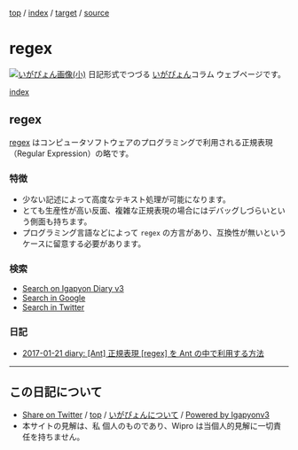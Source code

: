 [top](../index.html) / [index](index.html) / [target](http://www.igapyon.jp/igapyon/diary/keyword/regex.html) / [source](https://github.com/igapyon/diary/blob/master/keyword/regex.src.md) 

regex
=====================================================================================================
[![いがぴょん画像(小)](http://www.igapyon.jp/igapyon/diary/images/iga200306s.jpg "いがぴょん")](http://www.igapyon.jp/igapyon/diary/memo/memoigapyon.html) 日記形式でつづる [いがぴょん](http://www.igapyon.jp/igapyon/diary/memo/memoigapyon.html)コラム ウェブページです。

[index](http://www.igapyon.jp/igapyon/diary/keyword/index.html)

## regex

[regex](regex.html) はコンピュータソフトウェアのプログラミングで利用される正規表現（Regular Expression）の略です。

### 特徴

* 少ない記述によって高度なテキスト処理が可能になります。
* とても生産性が高い反面、複雑な正規表現の場合にはデバッグしづらいという側面も持ちます。
* プログラミング言語などによって `regex` の方言があり、互換性が無いというケースに留意する必要があります。

### 検索

* [Search on Igapyon Diary v3](https://www.google.co.jp/#pws=0&q=site:https%3A%2F%2Figapyon.github.io%2Fdiary%2F+regex)
* [Search in Google](https://www.google.co.jp/#pws=0&q=regex)
* [Search in Twitter](https://twitter.com/search?q=%23regex)

### 日記

* [2017-01-21 diary: [Ant] 正規表現 [regex] を Ant の中で利用する方法](../2017/ig170121.html)



----------------------------------------------------------------------------------------------------

## この日記について

* [Share on Twitter](https://twitter.com/intent/tweet?hashtags=igapyon%2Cdiary%2C%E3%81%84%E3%81%8C%E3%81%B4%E3%82%87%E3%82%93%2Cregex&text=regex&url=http%3A%2F%2Fwww.igapyon.jp%2Figapyon%2Fdiary%2Fkeyword%2Fregex.html) / [top](../index.html) / [いがぴょんについて](http://www.igapyon.jp/igapyon/diary/memo/memoigapyon.html) / [Powered by Igapyonv3](https://github.com/igapyon/igapyonv3)
* 本サイトの見解は、私 個人のものであり、Wipro は当個人的見解に一切責任を持ちません。 
